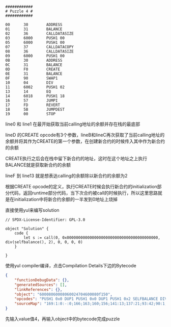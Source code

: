 ```assembly
############
# Puzzle 4 #
############

00      30        ADDRESS
01      31        BALANCE
02      36        CALLDATASIZE
03      6000      PUSH1 00
05      6000      PUSH1 00
07      37        CALLDATACOPY
08      36        CALLDATASIZE
09      6000      PUSH1 00
0B      30        ADDRESS
0C      31        BALANCE
0D      F0        CREATE
0E      31        BALANCE
0F      90        SWAP1
10      04        DIV
11      6002      PUSH1 02
13      14        EQ
14      6018      PUSH1 18
16      57        JUMPI
17      FD        REVERT
18      5B        JUMPDEST
19      00        STOP
```





line0 和 line1 在最开始获取当前calling地址的余额并存在栈的最底部

lineD 的CREATE opcode有3个参数，lineB和lineC再次获取了当前calling地址的余额并将其作为CREATE的第一个参数，在创建新合约的时候传入其中作为新合约的余额

CREATE执行之后会在栈中留下新合约的地址，这时在这个地址之上执行BALANCE就是获取新合约的余额

lineF 到 line13 就是想表达calling的余额除以新合约的余额为2

根据CREATE opcode的定义，执行CREATE时候会执行新合约的initialization部分代码，返回runtime部分代码，当下次合约被call的时候执行，所以这里思路就是在initialization中将新合约余额的一半发到0地址上烧掉

直接使用yul来编写solution

```solidity
// SPDX-License-Identifier: GPL-3.0

object "Solution" {
    code {
        let s := call(0, 0x0000000000000000000000000000000000000000, div(selfbalance(), 2), 0, 0, 0, 0)       
    }

}
```

使用yul compiler编译，点击Compilation Details下边的Bytecode

```json
{
	"functionDebugData": {},
	"generatedSources": [],
	"linkReferences": {},
	"object": "60008060008060024704600080f150",
	"opcodes": "PUSH1 0x0 DUP1 PUSH1 0x0 DUP1 PUSH1 0x2 SELFBALANCE DIV PUSH1 0x0 DUP1 CALL POP ",
	"sourceMap": "169:1:0:-:0;166;163;160;156;141:13;137:21;93:42;90:1;85:86;66:118"
}
```

先输入value值4，再输入object中的bytecode完成puzzle



